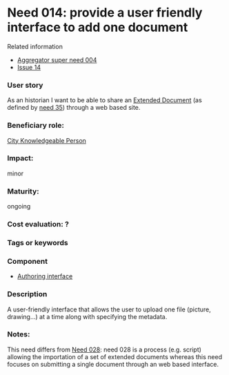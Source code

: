 
# Need 014: provide a user friendly interface to add one document

Related information
 - [Aggregator super need 004](Need004.md)
 - [Issue 14](https://github.com/MEPP-team/RICT/issues/44)

### User story

As an historian I want to be able to share an [Extended Document](https://github.com/MEPP-team/RICT/blob/master/Doc/Devel/Needs/Definitions.md#extended-document) (as defined by [need 35](Need035.md)) through a web based site.

### Beneficiary role: 
[City Knowledgeable Person](https://github.com/MEPP-team/RICT/blob/master/Doc/Devel/Needs/Roles.md#city-knowledgeable-person)

### Impact: 
minor

### Maturity: 
ongoing

### Cost evaluation: ?

### Tags or keywords

### Component
 * [Authoring interface](Definitions.md#authoring-interface)

### Description
A user-friendly interface that allows the user to upload one file (picture, drawing...) at a time along with specifying the metadata.
 
### Notes:
This need differs from [Need 028](https://github.com/MEPP-team/RICT/blob/master/Doc/Devel/Needs/Need028.md): need 028 is a process (e.g. script) allowing the importation of a set of extended documents whereas this need focuses on submitting a single document through an web based interface.
